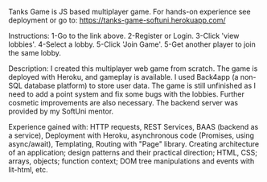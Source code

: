 Tanks Game is JS based multiplayer game. For hands-on experience see deployment or go to: https://tanks-game-softuni.herokuapp.com/

Instructions: 1-Go to the link above. 2-Register or Login. 3-Click 'view lobbies'. 4-Select a lobby. 5-Click 'Join Game'. 5-Get another player to join the same lobby.

Description: I created this multiplayer web game from scratch. The game is deployed with Heroku, and gameplay is available. I used Back4app (a non-SQL database platform) to store user data. The game is still unfinished as I need to add a point system and fix some bugs with the lobbies. Further cosmetic improvements are also necessary. The backend server was provided by my SoftUni mentor.

Experience gained with: HTTP requests, REST Services, BAAS (backend as a service), Deployment with Heroku, asynchronous code (Promises, using async/await), Templating, Routing with "Page" library. Creating architecture of an application; design patterns and their practical direction; HTML, CSS; arrays, objects; function context; DOM tree manipulations and events with lit-html, etc.
